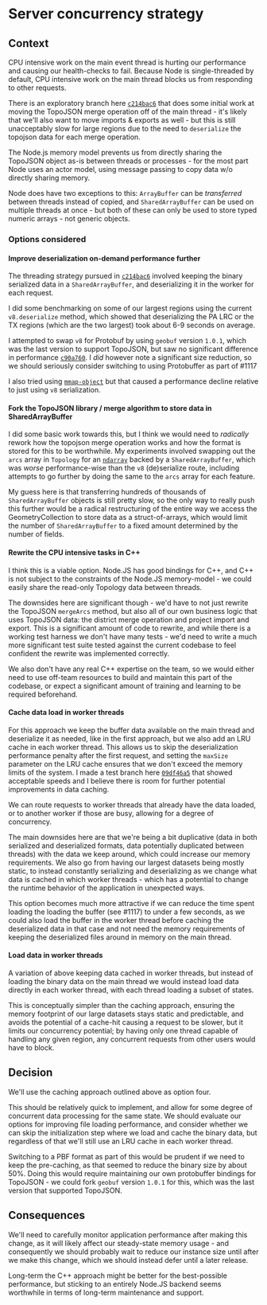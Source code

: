 # Server concurrency strategy

## Context

CPU intensive work on the main event thread is hurting our performance and causing our health-checks to fail. Because Node is single-threaded by default, CPU intensive work on the main thread blocks us from responding to other requests.

There is an exploratory branch here [`c214bac6`](https://github.com/PublicMapping/districtbuilder/commit/c214bac64111615e7a213972d512a7d765c68821) that does some initial work at moving the TopoJSON merge operation off of the main thread - it's likely that we'll also want to move imports & exports as well - but this is still unacceptably slow for large regions due to the need to `deserialize` the topojson data for each merge operation.

The Node.js memory model prevents us from directly sharing the TopoJSON object as-is between threads or processes - for the most part Node uses an actor model, using message passing to copy data w/o directly sharing memory.

Node does have two exceptions to this: `ArrayBuffer` can be _transferred_ between threads instead of copied, and `SharedArrayBuffer` can be used on multiple threads at once - but both of these can only be used to store typed numeric arrays - not generic objects.

### Options considered

#### Improve deserialization on-demand performance further

The threading strategy pursued in [`c214bac6`](https://github.com/PublicMapping/districtbuilder/commit/c214bac64111615e7a213972d512a7d765c68821) involved keeping the binary serialized data in a `SharedArrayBuffer`, and deserializing it in the worker for each request.

I did some benchmarking on some of our largest regions using the current `v8.deserialize` method, which showed that deserializing the PA LRC or the TX regions (which are the two largest) took about 6-9 seconds on average.

I attempted to swap `v8` for Protobuf by using `geobuf` version `1.0.1`, which was the last version to support TopoJSON, but saw no significant difference in performance [`c90a760`](https://github.com/PublicMapping/districtbuilder/commit/c90a7602a440c1aea035b8ec676cdc71b15ef086). I _did_ however note a significant size reduction, so we should seriously consider switching to using Protobuffer as part of #1117

I also tried using [`mmap-object`](https://github.com/allenluce/mmap-object) but that caused a performance decline relative to just using `v8` serialization.

#### Fork the TopoJSON library / merge algorithm to store data in SharedArrayBuffer

I did some basic work towards this, but I think we would need to _radically_ rework how the topojson merge operation works and how the format is stored for this to be worthwhile. My experiments involved swapping out the `arcs` array in `Topology` for an [`ndarray`](https://www.npmjs.com/package/ndarray) backed by a `SharedArrayBuffer`, which was *worse* performance-wise than the `v8` (de)serialize route, including attempts to go further by doing the same to the `arcs` array for each feature.

My guess here is that transferring hundreds of thousands of `SharedArrayBuffer` objects is still pretty slow, so the only way to really push this further would be a radical restructuring of the entire way we access the GeometryCollection to store data as a struct-of-arrays, which would limit the number of `SharedArrayBuffer` to a fixed amount determined by the number of fields.

#### Rewrite the CPU intensive tasks in C++

I think this is a viable option. Node.JS has good bindings for C++, and C++ is not subject to the constraints of the Node.JS memory-model - we could easily share the read-only Topology data between threads.

The downsides here are significant though - we'd have to not just rewrite the TopoJSON `mergeArcs` method, but also all of our own business logic that uses TopoJSON data: the district merge operation and project import and export. This is a significant amount of code to rewrite, and while there is a working test harness we don't have many tests - we'd need to write a much more significant test suite tested against the current codebase to feel confident the rewrite was implemented correctly.

We also don't have any real C++ expertise on the team, so we would either need to use off-team resources to build and maintain this part of the codebase, or expect a significant amount of training and learning to be required beforehand.

#### Cache data load in worker threads

For this approach we keep the buffer data available on the main thread and deserialize it as needed, like in the first approach, but we also add an LRU cache in each worker thread. This allows us to skip the deserialization performance penalty after the first request, and setting the `maxSize` parameter on the LRU cache ensures that we don't exceed the memory limits of the system. I made a test branch here [`09df46a5`](https://github.com/PublicMapping/districtbuilder/commit/09df46a50f9ec54cc6e0af8a26fd3ce30302172c) that showed acceptable speeds and I believe there is room for further potential improvements in data caching.

We can route requests to worker threads that already have the data loaded, or to another worker if those are busy, allowing for a degree of concurrency.

The main downsides here are that we're being a bit duplicative (data in both serialized and deserialized formats, data potentially duplicated between threads) with the data we keep around, which could increase our memory requirements. We also go from having our largest datasets being mostly static, to instead constantly serializing and deserializing as we change what data is cached in which worker threads - which has a potential to change the runtime behavior of the application in unexpected ways.

This option becomes much more attractive if we can reduce the time spent loading the loading the buffer (see #1117) to under a few seconds, as we could also load the buffer in the worker thread before caching the deserialized data in that case and not need the memory requirements of keeping the deserialized files around in memory on the main thread.

#### Load data in worker threads

A variation of above keeping data cached in worker threads, but instead of loading the binary data on the main thread we would instead load data directly in each worker thread, with each thread loading a subset of states.

This is conceptually simpler than the caching approach, ensuring the memory footprint of our large datasets stays static and predictable, and avoids the potential of a cache-hit causing a request to be slower, but it limits our concurrency potential; by having only one thread capable of handling any given region, any concurrent requests from other users would have to block.

## Decision

We'll use the caching approach outlined above as option four.

This should be relatively quick to implement, and allow for some degree of concurrent data processing for the same state.
We should evaluate our options for improving file loading performance, and consider whether we can skip the initialization step where we load and cache the binary data, but regardless of that we'll still use an LRU cache in each worker thread.

Switching to a PBF format as part of this would be prudent if we need to keep the pre-caching, as that seemed to reduce the binary size by about 50%. Doing this would require maintaining our own protobuffer bindings for TopoJSON - we could fork `geobuf` version `1.0.1` for this, which was the last version that supported TopoJSON.

## Consequences

We'll need to carefully monitor application performance after making this change, as it will likely affect our steady-state memory usage - and consequently we should probably wait to reduce our instance size until after we make this change, which we should instead defer until a later release.

Long-term the C++ approach might be better for the best-possible performance, but sticking to an entirely Node.JS backend seems worthwhile in terms of long-term maintenance and support.
